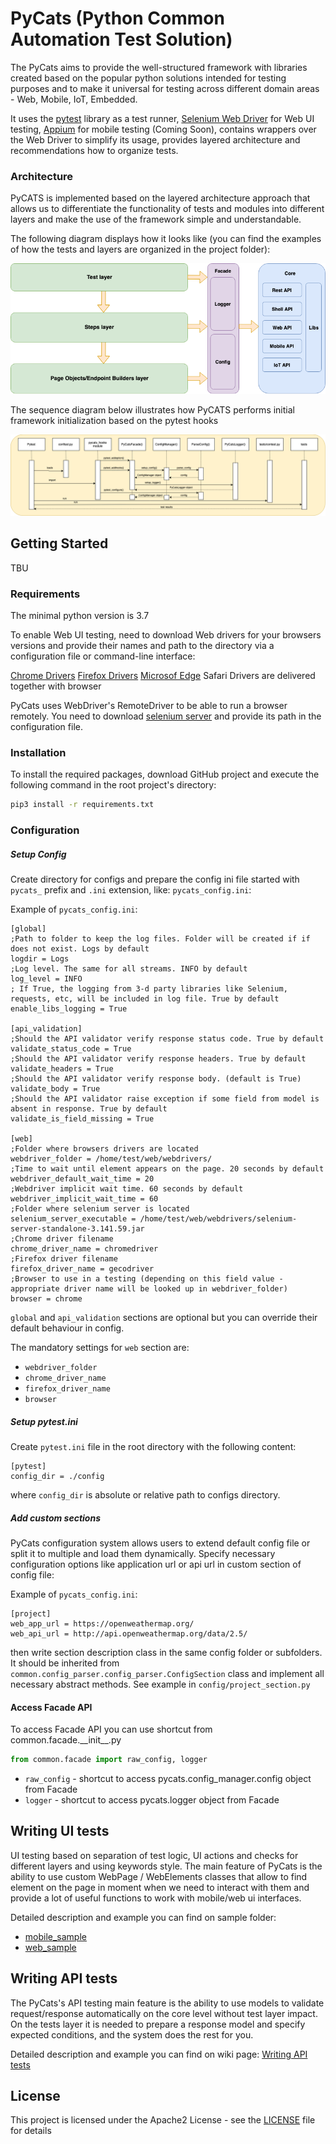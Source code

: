 # PyCats (Python Common Automation Test Solution)
The PyCats aims to provide the well-structured framework with libraries created based on the popular python solutions intended for testing purposes and to make it universal for testing across different domain areas - Web, Mobile, IoT, Embedded.

It uses the [pytest](https://docs.pytest.org/en/latest/ "pytest") library as a test runner, [Selenium Web Driver](https://www.selenium.dev/projects/ "Selenium Web Driver") for Web UI testing, [Appium](http://appium.io/ "Appium") for mobile testing (Coming Soon), contains wrappers over the Web Driver to simplify its usage, provides layered architecture and recommendations how to organize tests.

### Architecture
PyCATS is implemented based on the layered architecture approach that allows us to differentiate the functionality of tests and modules into different layers and make the use of the framework simple and understandable.

The following diagram displays how it looks like (you can find the examples of how the tests and layers are organized in the project folder):
 
![PyCATS Layers](.github_static/pycats_layers.png)

The sequence diagram below illustrates how PyCATS performs initial framework initialization based on the pytest hooks

![PyCATS Layers](.github_static/pycats_initialization.png)

## Getting Started

TBU

### Requirements

The minimal python version is 3.7

To enable Web UI testing, need to download Web drivers for your browsers versions and provide their names and path to the directory via a configuration file or command-line interface:

[Chrome Drivers](https://chromedriver.chromium.org/downloads "Chrome Drivers")
[Firefox Drivers](https://github.com/mozilla/geckodriver/releases "Firefox Drivers")
[Microsof Edge](https://developer.microsoft.com/en-us/microsoft-edge/tools/webdriver/ "Microsoft Edge")
Safari Drivers are delivered together with browser

PyCats uses WebDriver's RemoteDriver to be able to run a browser remotely. You need to download [selenium server](https://www.selenium.dev/downloads/ "selenium server") and provide its path in the configuration file.


### Installation

To install the required packages, download GitHub project and execute the following command in the root project's directory:

```bash
pip3 install -r requirements.txt
```

### Configuration
##### Setup Config
Create directory for configs and prepare the config ini file started with `pycats_` prefix and `.ini` extension, like:  `pycats_config.ini`:

Example of `pycats_config.ini`:
```
[global]
;Path to folder to keep the log files. Folder will be created if if does not exist. Logs by default
logdir = Logs
;Log level. The same for all streams. INFO by default 
log_level = INFO
; If True, the logging from 3-d party libraries like Selenium, requests, etc, will be included in log file. True by default
enable_libs_logging = True

[api_validation]
;Should the API validator verify response status code. True by default
validate_status_code = True
;Should the API validator verify response headers. True by default
validate_headers = True
;Should the API validator verify response body. (default is True)
validate_body = True
;Should the API validator raise exception if some field from model is absent in response. True by default
validate_is_field_missing = True

[web]
;Folder where browsers drivers are located
webdriver_folder = /home/test/web/webdrivers/
;Time to wait until element appears on the page. 20 seconds by default
webdriver_default_wait_time = 20
;Webdriver implicit wait time. 60 seconds by default
webdriver_implicit_wait_time = 60
;Folder where selenium server is located
selenium_server_executable = /home/test/web/webdrivers/selenium-server-standalone-3.141.59.jar
;Chrome driver filename
chrome_driver_name = chromedriver
;Firefox driver filename
firefox_driver_name = gecodriver
;Browser to use in a testing (depending on this field value - appropriate driver name will be looked up in webdriver_folder)
browser = chrome
```

`global` and `api_validation` sections are optional but you can override their default behaviour in config. 

The mandatory settings for `web` section are:
- `webdriver_folder`
- `chrome_driver_name`
- `firefox_driver_name`
- `browser`

##### Setup pytest.ini
Create `pytest.ini` file in the root directory with the following content:
```
[pytest]
config_dir = ./config
```

where `config_dir` is absolute or relative path to configs directory.  

##### Add custom sections
PyCats configuration system allows users to extend default config file or split it to multiple and load them dynamically.
Specify necessary configuration options like application url or api url in custom section of config file:

Example of `pycats_config.ini`:
```
[project]
web_app_url = https://openweathermap.org/
web_api_url = http://api.openweathermap.org/data/2.5/
```

then write section description class in the same config folder or subfolders. It should be inherited from 
`common.config_parser.config_parser.ConfigSection` class and implement all necessary abstract methods.
See example in `config/project_section.py`
 

#### Access Facade API

To access Facade API you can use shortcut from common.facade.\_\_init__.py

```python
from common.facade import raw_config, logger
```

- `raw_config` -  shortcut to access pycats.config_manager.config object from Facade
- `logger` -  shortcut to access pycats.logger object from Facade

## Writing UI tests
UI testing based on separation of test logic, UI actions and checks for different layers and using keywords style.
The main feature of PyCats is the ability to use custom WebPage / WebElements classes 
that allow to find element on the page in moment when we need to interact with them 
and provide a lot of useful functions to work with mobile/web ui interfaces. 

Detailed description and example you can find on sample folder:
 - [mobile_sample](sample/mobile/README.md)
 - [web_sample](sample/web/README.md)


## Writing API  tests

The PyCats's API testing main feature is the ability to use models to validate request/response automatically on the core level without test layer impact.
On the tests layer it is needed to prepare a response model and specify expected conditions, and the system does the rest for you.

Detailed description and example you can find on wiki page: [Writing API tests](https://github.com/Softeq/PyCats/wiki/Writing-API--tests "Writing API tests")


## License

This project is licensed under the Apache2 License - see the [LICENSE](LICENSE) file for details
